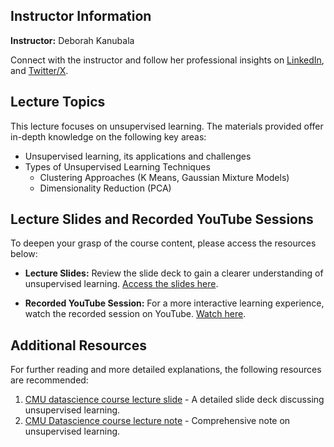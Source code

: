 ## Instructor Information
**Instructor:** Deborah Kanubala 

Connect with the instructor and follow her professional insights on [LinkedIn](https://www.linkedin.com/in/kanubalad/), and [Twitter/X](https://twitter.com/KanubalaD).

## Lecture Topics
This lecture focuses on unsupervised learning. The materials provided offer in-depth knowledge on the following key areas:

- Unsupervised learning, its applications and challenges
- Types of Unsupervised Learning Techniques
    - Clustering Approaches (K Means, Gaussian Mixture Models)
    - Dimensionality Reduction (PCA)

## Lecture Slides and Recorded YouTube Sessions

To deepen your grasp of the course content, please access the resources below:

- **Lecture Slides:** Review the slide deck to gain a clearer understanding of unsupervised learning. [Access the slides here](https://docs.google.com/presentation/d/1xS5n3FfOChqH6KzGKwULhHRydTTAvdi_).

- **Recorded YouTube Session:** For a more interactive learning experience, watch the recorded session on YouTube. [Watch here](https://www.youtube.com/live/G4GfyzGz84Q).


## Additional Resources
For further reading and more detailed explanations, the following resources are recommended:
1. [CMU datascience course lecture slide](https://www.datasciencecourse.org/slides/15388_S22_Lecture_20_unsupervised.pdf) - A detailed slide deck discussing unsupervised learning.
2. [CMU Datascience course lecture note](https://www.datasciencecourse.org/notes/unsupervised/) - Comprehensive note on unsupervised learning.